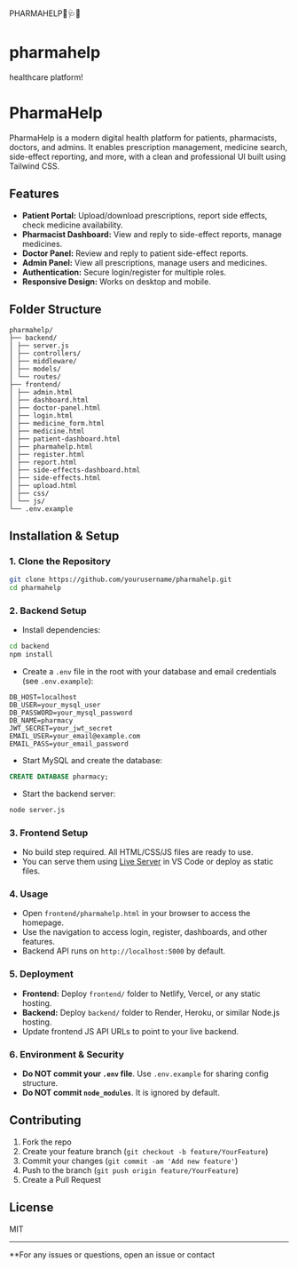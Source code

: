 PHARMAHELP💊🩺💉


# pharmahelp
healthcare platform!

# PharmaHelp

PharmaHelp is a modern digital health platform for patients, pharmacists, doctors, and admins. It enables prescription management, medicine search, side-effect reporting, and more, with a clean and professional UI built using Tailwind CSS.

## Features

- **Patient Portal:** Upload/download prescriptions, report side effects, check medicine availability.
- **Pharmacist Dashboard:** View and reply to side-effect reports, manage medicines.
- **Doctor Panel:** Review and reply to patient side-effect reports.
- **Admin Panel:** View all prescriptions, manage users and medicines.
- **Authentication:** Secure login/register for multiple roles.
- **Responsive Design:** Works on desktop and mobile.

## Folder Structure

```
pharmahelp/
├── backend/
│ ├── server.js
│ ├── controllers/
│ ├── middleware/
│ ├── models/
│ └── routes/
├── frontend/
│ ├── admin.html
│ ├── dashboard.html
│ ├── doctor-panel.html
│ ├── login.html
│ ├── medicine_form.html
│ ├── medicine.html
│ ├── patient-dashboard.html
│ ├── pharmahelp.html
│ ├── register.html
│ ├── report.html
│ ├── side-effects-dashboard.html
│ ├── side-effects.html
│ ├── upload.html
│ ├── css/
│ └── js/
└── .env.example
```

## Installation & Setup

### 1. Clone the Repository

```sh
git clone https://github.com/yourusername/pharmahelp.git
cd pharmahelp
```

### 2. Backend Setup

- Install dependencies:

```sh
cd backend
npm install
```

- Create a `.env` file in the root with your database and email credentials (see `.env.example`):

```
DB_HOST=localhost
DB_USER=your_mysql_user
DB_PASSWORD=your_mysql_password
DB_NAME=pharmacy
JWT_SECRET=your_jwt_secret
EMAIL_USER=your_email@example.com
EMAIL_PASS=your_email_password
```

- Start MySQL and create the database:

```sql
CREATE DATABASE pharmacy;
```

- Start the backend server:

```sh
node server.js
```

### 3. Frontend Setup

- No build step required. All HTML/CSS/JS files are ready to use.
- You can serve them using [Live Server](https://marketplace.visualstudio.com/items?itemName=ritwickdey.LiveServer) in VS Code or deploy as static files.

### 4. Usage

- Open `frontend/pharmahelp.html` in your browser to access the homepage.
- Use the navigation to access login, register, dashboards, and other features.
- Backend API runs on `http://localhost:5000` by default.

### 5. Deployment

- **Frontend:** Deploy `frontend/` folder to Netlify, Vercel, or any static hosting.
- **Backend:** Deploy `backend/` folder to Render, Heroku, or similar Node.js hosting.
- Update frontend JS API URLs to point to your live backend.

### 6. Environment & Security

- **Do NOT commit your `.env` file**. Use `.env.example` for sharing config structure.
- **Do NOT commit `node_modules`**. It is ignored by default.

## Contributing

1. Fork the repo
2. Create your feature branch (`git checkout -b feature/YourFeature`)
3. Commit your changes (`git commit -am 'Add new feature'`)
4. Push to the branch (`git push origin feature/YourFeature`)
5. Create a Pull Request

## License

MIT

---

**For any issues or questions, open an issue or contact

